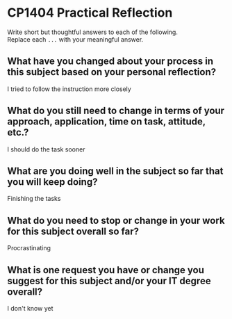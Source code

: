 # CP1404 Practical Reflection

Write short but thoughtful answers to each of the following.  
Replace each `...` with your meaningful answer.

## What have you changed about your process in this subject based on your personal reflection?

I tried to follow the instruction more closely

## What do you still need to change in terms of your approach, application, time on task, attitude, etc.?

I should do the task sooner

## What are you doing well in the subject so far that you will keep doing?

Finishing the tasks

## What do you need to stop or change in your work for this subject overall so far?

Procrastinating

## What is one request you have or change you suggest for this subject and/or your IT degree overall?

I don't know yet

